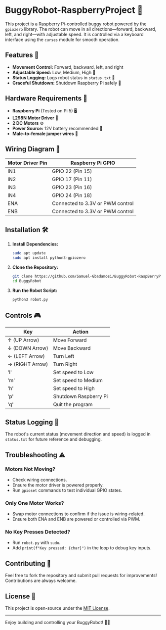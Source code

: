 # BuggyRobot-RaspberryProject 🤖

This project is a Raspberry Pi-controlled buggy robot powered by the `gpiozero` library. The robot can move in all directions—forward, backward, left, and right—with adjustable speed. It is controlled via a keyboard interface using the `curses` module for smooth operation.

## Features 🚀
- **Movement Control:** Forward, backward, left, and right
- **Adjustable Speed:** Low, Medium, High 🌟
- **Status Logging:** Logs robot status in `status.txt` 📝
- **Graceful Shutdown:** Shutdown Raspberry Pi safely 📴

## Hardware Requirements 🔧
- **Raspberry Pi** (Tested on Pi 5) 🖥️
- **L298N Motor Driver** 🔋
- **2 DC Motors** ⚙️
- **Power Source:** 12V battery recommended 🔋
- **Male-to-female jumper wires** 🔌

## Wiring Diagram 🧩

| **Motor Driver Pin** | **Raspberry Pi GPIO** |
|----------------------|-----------------------|
| IN1                  | GPIO 22 (Pin 15)      |
| IN2                  | GPIO 17 (Pin 11)      |
| IN3                  | GPIO 23 (Pin 16)      |
| IN4                  | GPIO 24 (Pin 18)      |
| ENA                  | Connected to 3.3V or PWM control |
| ENB                  | Connected to 3.3V or PWM control |

## Installation 🛠️

1. **Install Dependencies:**

    ```bash
    sudo apt update
    sudo apt install python3-gpiozero
    ```

2. **Clone the Repository:**

    ```bash
    git clone https://github.com/Samuel-Gbadamosi/BuggyRobot-RaspBerryProject.git
    cd BuggyRobot
    ```

3. **Run the Robot Script:**

    ```bash
    python3 robot.py
    ```

## Controls 🎮

| **Key**         | **Action**        |
|-----------------|-------------------|
| ↑ (UP Arrow)    | Move Forward      |
| ↓ (DOWN Arrow)  | Move Backward     |
| ← (LEFT Arrow)  | Turn Left         |
| → (RIGHT Arrow) | Turn Right        |
| 'l'             | Set speed to Low  |
| 'm'             | Set speed to Medium |
| 'h'             | Set speed to High |
| 'p'             | Shutdown Raspberry Pi |
| 'q'             | Quit the program  |

## Status Logging 📝

The robot's current status (movement direction and speed) is logged in `status.txt` for future reference and debugging.

## Troubleshooting ⚠️

### **Motors Not Moving?**
- Check wiring connections.
- Ensure the motor driver is powered properly.
- Run `gpioset` commands to test individual GPIO states.

### **Only One Motor Works?**
- Swap motor connections to confirm if the issue is wiring-related.
- Ensure both ENA and ENB are powered or controlled via PWM.

### **No Key Presses Detected?**
- Run `robot.py` with `sudo`.
- Add `print(f"Key pressed: {char}")` in the loop to debug key inputs.

## Contributing 🤝

Feel free to fork the repository and submit pull requests for improvements! Contributions are always welcome.

## License 📄

This project is open-source under the [MIT License](LICENSE).

---

Enjoy building and controlling your BuggyRobot! 🚗💨

